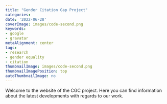 ```yaml
---
title: "Gender Citation Gap Project"
categories:
date: '2022-06-28'
coverImage: images/code-second.png
keywords:
- google
- gravatar
metaAlignment: center
tags:
- research
- gender equality
- citation
thumbnailImage: images/code-second.png
thumbnailImagePosition: top
autoThumbnailImage: no
---
```

Welcome to the website of the CGC project. Here you can find information about the latest developments with regards to our work.
<!--more-->





